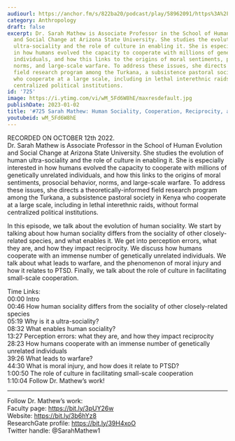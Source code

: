 ```yaml
---
audiourl: https://anchor.fm/s/822ba20/podcast/play/58962091/https%3A%2F%2Fd3ctxlq1ktw2nl.cloudfront.net%2Fstaging%2F2022-9-12%2Fd34d8d40-0324-be36-a4bd-f56249b1b3ab.m4a
category: Anthropology
draft: false
excerpt: Dr. Sarah Mathew is Associate Professor in the School of Human Evolution
  and Social Change at Arizona State University. She studies the evolution of human
  ultra-sociality and the role of culture in enabling it. She is especially interested
  in how humans evolved the capacity to cooperate with millions of genetically unrelated
  individuals, and how this links to the origins of moral sentiments, prosocial behavior,
  norms, and large-scale warfare. To address these issues, she directs a theoretically-informed
  field research program among the Turkana, a subsistence pastoral society in Kenya
  who cooperate at a large scale, including in lethal interethnic raids, without formal
  centralized political institutions.
id: '725'
image: https://i.ytimg.com/vi/wM_5Fd6W8hE/maxresdefault.jpg
publishDate: 2023-01-02
title: '#725 Sarah Mathew: Human Sociality, Cooperation, Reciprocity, and Warfare'
youtubeid: wM_5Fd6W8hE
---
```

<div class="timelinks">

RECORDED ON OCTOBER 12th 2022.  
Dr. Sarah Mathew is Associate Professor in the School of Human Evolution and Social Change at Arizona State University. She studies the evolution of human ultra-sociality and the role of culture in enabling it. She is especially interested in how humans evolved the capacity to cooperate with millions of genetically unrelated individuals, and how this links to the origins of moral sentiments, prosocial behavior, norms, and large-scale warfare. To address these issues, she directs a theoretically-informed field research program among the Turkana, a subsistence pastoral society in Kenya who cooperate at a large scale, including in lethal interethnic raids, without formal centralized political institutions.

In this episode, we talk about the evolution of human sociality. We start by talking about how human sociality differs from the sociality of other closely-related species, and what enables it. We get into perception errors, what they are, and how they impact reciprocity. We discuss how humans cooperate with an immense number of genetically unrelated individuals. We talk about what leads to warfare, and the phenomenon of moral injury and how it relates to PTSD. Finally, we talk about the role of culture in facilitating small-scale cooperation.

Time Links:  
<time>00:00</time> Intro  
<time>00:46</time> How human sociality differs from the sociality of other closely-related species  
<time>05:19</time> Why is it a ultra-sociality?  
<time>08:32</time> What enables human sociality?  
<time>13:27</time> Perception errors: what they are, and how they impact reciprocity  
<time>28:23</time> How humans cooperate with an immense number of genetically unrelated individuals  
<time>39:26</time> What leads to warfare?  
<time>44:30</time> What is moral injury, and how does it relate to PTSD?  
<time>1:00:50</time> The role of culture in facilitating small-scale cooperation  
<time>1:10:04</time> Follow Dr. Mathew’s work!

---

Follow Dr. Mathew’s work:  
Faculty page: https://bit.ly/3pUY26w  
Website: https://bit.ly/3b6hYz8  
ResearchGate profile: https://bit.ly/39H4xoO  
Twitter handle: @SarahMathew1
</div>

